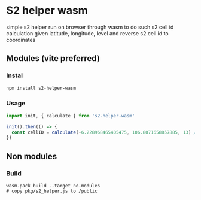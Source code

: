 # S2 helper wasm

simple s2 helper run on browser through wasm to do such s2 cell id calculation given latitude, longitude, level and reverse s2 cell id to coordinates

## Modules (vite preferred)

### Instal
```sh
npm install s2-helper-wasm
```

### Usage
```js
import init, { calculate } from 's2-helper-wasm'

init().then(() => {
  const cellID = calculate(-6.228968465405475, 106.8071658857885, 13) // "3344469575738589184"
})
```

## Non modules

### Build
```
wasm-pack build --target no-modules
# copy pkg/s2_helper.js to /public 
```